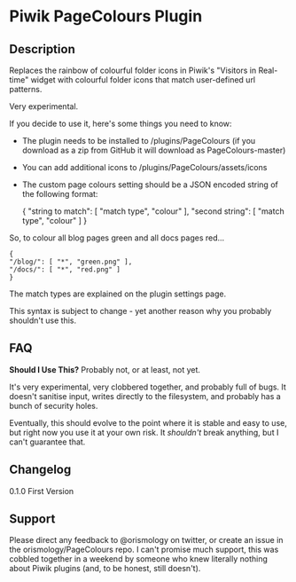 # Piwik PageColours Plugin

## Description

Replaces the rainbow of colourful folder icons in Piwik's "Visitors in Real-time" widget with colourful folder icons that match user-defined url patterns.

Very experimental.

If you decide to use it, here's some things you need to know:

* The plugin needs to be installed to /plugins/PageColours (if you download as a zip from GitHub it will download as PageColours-master)
* You can add additional icons to /plugins/PageColours/assets/icons
* The custom page colours setting should be a JSON encoded string of the following format:

    {
    "string to match": [ "match type", "colour" ],
    "second string": [ "match type", "colour" ]
    }
    
So, to colour all blog pages green and all docs pages red...

    {
    "/blog/": [ "*", "green.png" ],
    "/docs/": [ "*", "red.png" ]
    }
    
The match types are explained on the plugin settings page.

This syntax is subject to change - yet another reason why you probably shouldn't use this.

## FAQ

__Should I Use This?__
Probably not, or at least, not yet. 

It's very experimental, very clobbered together, and probably full of bugs. It doesn't sanitise input, writes directly to the filesystem, and probably has a bunch of security holes.

Eventually, this should evolve to the point where it is stable and easy to use, but right now you use it at your own risk. It *shouldn't* break anything, but I can't guarantee that.


## Changelog

0.1.0 First Version

## Support

Please direct any feedback to @orismology on twitter, or create an issue in the orismology/PageColours repo. I can't promise much support, this was cobbled together in a weekend by someone who knew literally nothing about Piwik plugins (and, to be honest, still doesn't).
